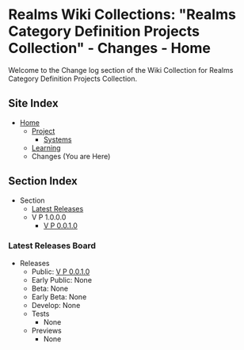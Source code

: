 [Page]:https://github.com/Ancient-Majik-Tech/Learn.Tutorial.MainCollect/blob/main/Changes/ChangesHome.md

[Page Home]:https://github.com/Ancient-Majik-Tech/Learn.Tutorial.MainCollect/blob/main/README.md
[Page Proj Home]:https://github.com/Ancient-Majik-Tech/Learn.Tutorial.MainCollect/blob/main/Project/ProjectHome.md
[Page Sys Home]:https://github.com/Ancient-Majik-Tech/Learn.Tutorial.MainCollect/blob/main/Project/ProjectHome.md#system-layout
[Page Learn Home]:https://github.com/Ancient-Majik-Tech/Learn.Tutorial.MainCollect/blob/main/Learn/LearnHome.md

[Page Changes V1]:https://github.com/Ancient-Majik-Tech/Learn.Tutorial.MainCollect/blob/main/Changes/V%20P%201.0.0.0/V%20P%200.0.1.0.md
[Page Changes V2]:link
[Page Changes V3]:link

[Sec ReleaseBoard]:https://github.com/Ancient-Majik-Tech/Learn.Tutorial.MainCollect/blob/main/Changes/ChangesHome.md#latest-releases-board

# Realms Wiki Collections: "Realms Category Definition Projects Collection" - Changes - Home

Welcome to the Change log section of the Wiki Collection for Realms Category Definition Projects Collection.

## Site Index

- [Home][Page Home]
	- [Project][Page Proj Home]
		- [Systems][Page Sys Home]
	- [Learning][Page Learn Home]
	- Changes (You are Here)

## Section Index

- Section
	- [Latest Releases][Sec ReleaseBoard]
	- V P 1.0.0.0
		- [V P 0.0.1.0][Page Changes V1]


### Latest Releases Board

- Releases
	- Public: [V P 0.0.1.0][Page Changes V1]
	- Early Public: None
	- Beta: None
	- Early Beta: None
	- Develop: None
	- Tests
		- None
	- Previews
		- None
